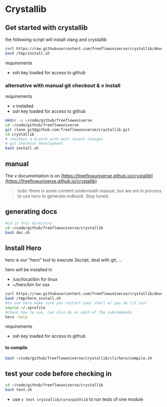 
# Crystallib

## Get started with crystallib

the following script will install vlang and crystallib

```bash
curl https://raw.githubusercontent.com/freeflowuniverse/crystallib/development/scripts/installer.sh > /tmp/install.sh
bash /tmp/install.sh
```

requirements

- ssh key loaded for access to github

### alternative with manual git checkout & v install

requirements

- v installed
- ssh key loaded for access to github

```bash
mkdir -p ~/code/github/freeflowuniverse
cd ~/code/github/freeflowuniverse
git clone git@github.com:freeflowuniverse/crystallib.git
cd crystallib
# checkout a branch with most recent changes
# git checkout development 
bash install.sh

```

## manual

The v documentation is on [https://freeflowuniverse.github.io/crystallib](https://freeflowuniverse.github.io/crystallib)

> todo: there is some content underneath manual, but we are in process to use hero to generate mdbook. Stay tuned.


## generating docs

```bash
#cd in this directory
cd ~/code/github/freeflowuniverse/crystallib
bash doc.sh
```

## Install Hero

hero is our "hero" tool to execute 3script, deal with git, ...

hero will be installed in

- /usr/local/bin for linux
- ~/hero/bin for osx

```bash
curl https://raw.githubusercontent.com/freeflowuniverse/crystallib/development/scripts/installer_hero.sh > /tmp/hero_install.sh
bash /tmp/hero_install.sh
#to use hero make sure you restart your shell or you do (if osx)
source ~/.zprofile 
#check how to use, can also do on each of the subcommands
hero -help
```

requirements

- ssh key loaded for access to github

#### to compile

```bash
bash ~/code/github/freeflowuniverse/crystallib/cli/hero/compile.sh
```

## test your code before checking in

```bash
cd ~/code/github/freeflowuniverse/crystallib
bash test.sh
```

- use `v test crystallib/core/pathlib` to run tests of one module
